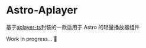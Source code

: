 # Astro-Aplayer

基于[aplayer-ts](https://github.com/liuly0322/aplayer-ts.git)封装的一款适用于 Astro 的轻量播放器组件

Work in progress... :construction:
